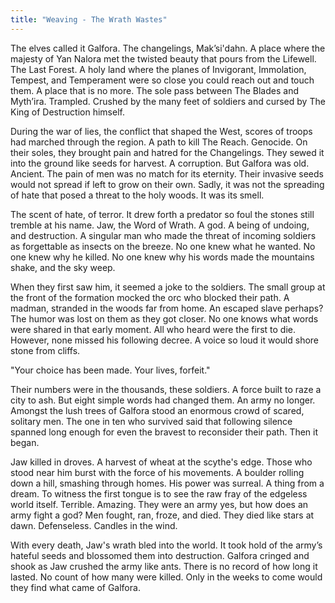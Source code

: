 ```yaml
---
title: "Weaving - The Wrath Wastes"
---
```

The elves called it Galfora. The changelings, Mak’si'dahn. A place where the majesty of Yan Nalora met the twisted beauty that pours from the Lifewell. The Last Forest. A holy land where the planes of Invigorant, Immolation, Tempest, and Temperament were so close you could reach out and touch them. A place that is no more. The sole pass between The Blades and Myth’ira. Trampled. Crushed by the many feet of soldiers and cursed by The King of Destruction himself.

During the war of lies, the conflict that shaped the West, scores of troops had marched through the region. A path to kill The Reach. Genocide. On their soles, they brought pain and hatred for the Changelings. They sewed it into the ground like seeds for harvest. A corruption. But Galfora was old. Ancient. The pain of men was no match for its eternity. Their invasive seeds would not spread if left to grow on their own. Sadly, it was not the spreading of hate that posed a threat to the holy woods. It was its smell.

The scent of hate, of terror. It drew forth a predator so foul the stones still tremble at his name. Jaw, the Word of Wrath. A god. A being of undoing, and destruction. A singular man who made the threat of incoming soldiers as forgettable as insects on the breeze. No one knew what he wanted. No one knew why he killed. No one knew why his words made the mountains shake, and the sky weep.

When they first saw him, it seemed a joke to the soldiers. The small group at the front of the formation mocked the orc who blocked their path. A madman, stranded in the woods far from home. An escaped slave perhaps? The humor was lost on them as they got closer. No one knows what words were shared in that early moment. All who heard were the first to die. However, none missed his following decree. A voice so loud it would shore stone from cliffs.

"Your choice has been made. Your lives, forfeit."

Their numbers were in the thousands, these soldiers. A force built to raze a city to ash. But eight simple words had changed them. An army no longer. Amongst the lush trees of Galfora stood an enormous crowd of scared, solitary men. The one in ten who survived said that following silence spanned long enough for even the bravest to reconsider their path. Then it began.

Jaw killed in droves. A harvest of wheat at the scythe's edge. Those who stood near him burst with the force of his movements. A boulder rolling down a hill, smashing through homes. His power was surreal. A thing from a dream. To witness the first tongue is to see the raw fray of the edgeless world itself. Terrible. Amazing. They were an army yes, but how does an army fight a god? Men fought, ran, froze, and died. They died like stars at dawn. Defenseless. Candles in the wind.

With every death, Jaw's wrath bled into the world. It took hold of the army’s hateful seeds and blossomed them into destruction. Galfora cringed and shook as Jaw crushed the army like ants. There is no record of how long it lasted. No count of how many were killed. Only in the weeks to come would they find what came of Galfora.